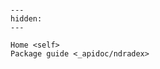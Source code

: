```{include} ../README.md
```

```{toctree}
---
hidden:
---

Home <self>
Package guide <_apidoc/ndradex>
```
